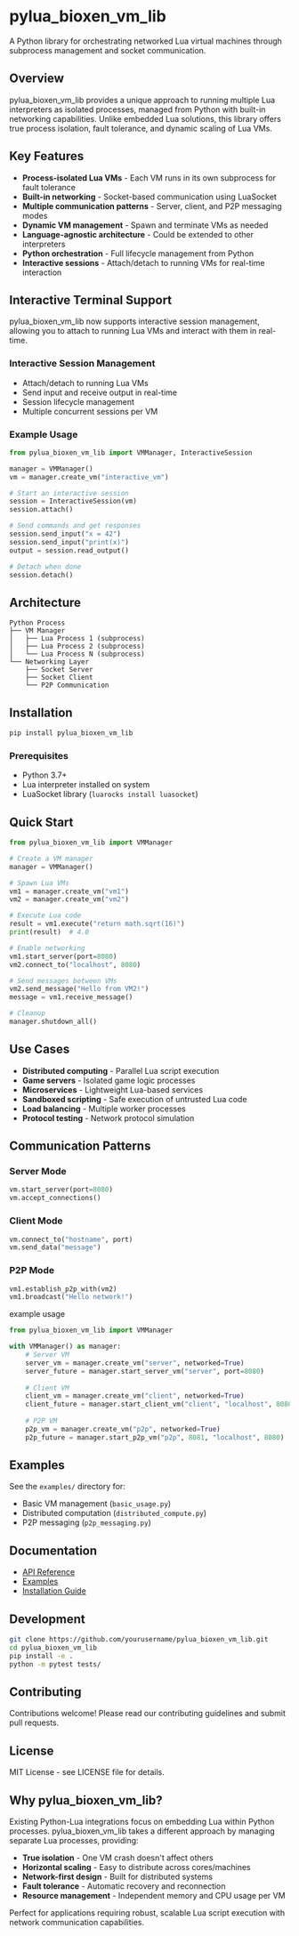 # pylua_bioxen_vm_lib

A Python library for orchestrating networked Lua virtual machines through subprocess management and socket communication.

## Overview

pylua_bioxen_vm_lib provides a unique approach to running multiple Lua interpreters as isolated processes, managed from Python with built-in networking capabilities. Unlike embedded Lua solutions, this library offers true process isolation, fault tolerance, and dynamic scaling of Lua VMs.

## Key Features

- **Process-isolated Lua VMs** - Each VM runs in its own subprocess for fault tolerance
- **Built-in networking** - Socket-based communication using LuaSocket
- **Multiple communication patterns** - Server, client, and P2P messaging modes
- **Dynamic VM management** - Spawn and terminate VMs as needed
- **Language-agnostic architecture** - Could be extended to other interpreters
- **Python orchestration** - Full lifecycle management from Python
- **Interactive sessions** - Attach/detach to running VMs for real-time interaction
## Interactive Terminal Support

pylua_bioxen_vm_lib now supports interactive session management, allowing you to attach to running Lua VMs and interact with them in real-time.

### Interactive Session Management
- Attach/detach to running Lua VMs
- Send input and receive output in real-time
- Session lifecycle management
- Multiple concurrent sessions per VM

### Example Usage
```python
from pylua_bioxen_vm_lib import VMManager, InteractiveSession

manager = VMManager()
vm = manager.create_vm("interactive_vm")

# Start an interactive session
session = InteractiveSession(vm)
session.attach()

# Send commands and get responses
session.send_input("x = 42")
session.send_input("print(x)")
output = session.read_output()

# Detach when done
session.detach()
```

## Architecture

```
Python Process
├── VM Manager
│   ├── Lua Process 1 (subprocess)
│   ├── Lua Process 2 (subprocess)
│   └── Lua Process N (subprocess)
└── Networking Layer
    ├── Socket Server
    ├── Socket Client
    └── P2P Communication
```

## Installation

```bash
pip install pylua_bioxen_vm_lib
```

### Prerequisites

- Python 3.7+
- Lua interpreter installed on system
- LuaSocket library (`luarocks install luasocket`)

## Quick Start

```python
from pylua_bioxen_vm_lib import VMManager

# Create a VM manager
manager = VMManager()

# Spawn Lua VMs
vm1 = manager.create_vm("vm1")
vm2 = manager.create_vm("vm2")

# Execute Lua code
result = vm1.execute("return math.sqrt(16)")
print(result)  # 4.0

# Enable networking
vm1.start_server(port=8080)
vm2.connect_to("localhost", 8080)

# Send messages between VMs
vm2.send_message("Hello from VM2!")
message = vm1.receive_message()

# Cleanup
manager.shutdown_all()
```

## Use Cases

- **Distributed computing** - Parallel Lua script execution
- **Game servers** - Isolated game logic processes
- **Microservices** - Lightweight Lua-based services
- **Sandboxed scripting** - Safe execution of untrusted Lua code
- **Load balancing** - Multiple worker processes
- **Protocol testing** - Network protocol simulation

## Communication Patterns

### Server Mode
```python
vm.start_server(port=8080)
vm.accept_connections()
```

### Client Mode  
```python
vm.connect_to("hostname", port)
vm.send_data("message")
```

### P2P Mode
```python
vm1.establish_p2p_with(vm2)
vm1.broadcast("Hello network!")
```

example usage


```python
from pylua_bioxen_vm_lib import VMManager

with VMManager() as manager:
    # Server VM
    server_vm = manager.create_vm("server", networked=True)
    server_future = manager.start_server_vm("server", port=8080)
    
    # Client VM  
    client_vm = manager.create_vm("client", networked=True)
    client_future = manager.start_client_vm("client", "localhost", 8080, "Hello!")
    
    # P2P VM
    p2p_vm = manager.create_vm("p2p", networked=True)
    p2p_future = manager.start_p2p_vm("p2p", 8081, "localhost", 8080)
```

## Examples

See the `examples/` directory for:
- Basic VM management (`basic_usage.py`)
- Distributed computation (`distributed_compute.py`) 
- P2P messaging (`p2p_messaging.py`)

## Documentation

- [API Reference](docs/api.md)
- [Examples](docs/examples.md)
- [Installation Guide](docs/installation.md)

## Development

```bash
git clone https://github.com/yourusername/pylua_bioxen_vm_lib.git
cd pylua_bioxen_vm_lib
pip install -e .
python -m pytest tests/
```

## Contributing

Contributions welcome! Please read our contributing guidelines and submit pull requests.

## License

MIT License - see LICENSE file for details.

## Why pylua_bioxen_vm_lib?

Existing Python-Lua integrations focus on embedding Lua within Python processes. pylua_bioxen_vm_lib takes a different approach by managing separate Lua processes, providing:

- **True isolation** - One VM crash doesn't affect others
- **Horizontal scaling** - Easy to distribute across cores/machines  
- **Network-first design** - Built for distributed systems
- **Fault tolerance** - Automatic recovery and reconnection
- **Resource management** - Independent memory and CPU usage per VM

Perfect for applications requiring robust, scalable Lua script execution with network communication capabilities.
